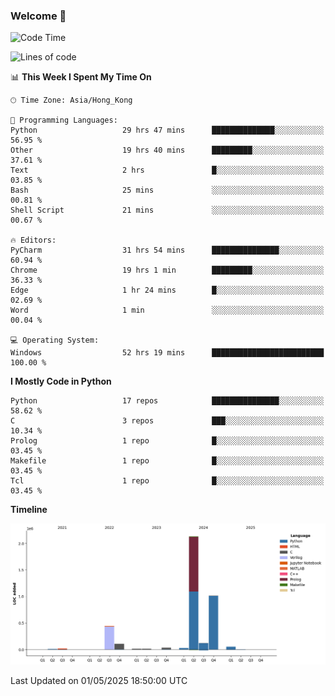 ### Welcome 👋

<!--START_SECTION:waka-->
![Code Time](http://img.shields.io/badge/Code%20Time-1%2C902%20hrs%202%20mins-blue)

![Lines of code](https://img.shields.io/badge/From%20Hello%20World%20I%27ve%20Written-4.0%20million%20lines%20of%20code-blue)

📊 **This Week I Spent My Time On** 

```text
🕑︎ Time Zone: Asia/Hong_Kong

💬 Programming Languages: 
Python                   29 hrs 47 mins      ██████████████░░░░░░░░░░░   56.95 % 
Other                    19 hrs 40 mins      █████████░░░░░░░░░░░░░░░░   37.61 % 
Text                     2 hrs               █░░░░░░░░░░░░░░░░░░░░░░░░   03.85 % 
Bash                     25 mins             ░░░░░░░░░░░░░░░░░░░░░░░░░   00.81 % 
Shell Script             21 mins             ░░░░░░░░░░░░░░░░░░░░░░░░░   00.67 % 

🔥 Editors: 
PyCharm                  31 hrs 54 mins      ███████████████░░░░░░░░░░   60.94 % 
Chrome                   19 hrs 1 min        █████████░░░░░░░░░░░░░░░░   36.33 % 
Edge                     1 hr 24 mins        █░░░░░░░░░░░░░░░░░░░░░░░░   02.69 % 
Word                     1 min               ░░░░░░░░░░░░░░░░░░░░░░░░░   00.04 % 

💻 Operating System: 
Windows                  52 hrs 19 mins      █████████████████████████   100.00 % 
```

**I Mostly Code in Python** 

```text
Python                   17 repos            ███████████████░░░░░░░░░░   58.62 % 
C                        3 repos             ███░░░░░░░░░░░░░░░░░░░░░░   10.34 % 
Prolog                   1 repo              █░░░░░░░░░░░░░░░░░░░░░░░░   03.45 % 
Makefile                 1 repo              █░░░░░░░░░░░░░░░░░░░░░░░░   03.45 % 
Tcl                      1 repo              █░░░░░░░░░░░░░░░░░░░░░░░░   03.45 % 
```



**Timeline**

![Lines of Code chart](https://raw.githubusercontent.com/xhj2501/xhj2501/main/assets/bar_graph.png)


 Last Updated on 01/05/2025 18:50:00 UTC
<!--END_SECTION:waka-->

